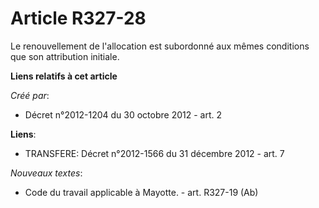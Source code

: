 # Article R327-28

Le renouvellement de l'allocation est subordonné aux mêmes conditions que son attribution initiale.

**Liens relatifs à cet article**

_Créé par_:

  - Décret n°2012-1204 du 30 octobre 2012 - art. 2

**Liens**:

  - TRANSFERE: Décret n°2012-1566 du 31 décembre 2012 - art. 7

_Nouveaux textes_:

  - Code du travail applicable à Mayotte. - art. R327-19 (Ab)
